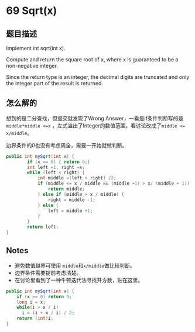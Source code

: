 # 69 Sqrt(x)

## 题目描述

Implement int sqrt(int x).

Compute and return the square root of x, where x is guaranteed to be a non-negative integer.

Since the return type is an integer, the decimal digits are truncated and only the integer part of the result is returned.

## 怎么解的

想到的是二分查找，但提交就发现了Wrong Answer，一看是if条件判断写的是`middle*middle <=x` ，左式溢出了Integer的数值范围。看讨论改成了`middle <= x/middle`。

边界条件的0也没有考虑周全，需要一开始就做判断。

```java
public int mySqrt(int x) {
        if (x == 0) { return 0;}
        int left =1, right =x;
        while (left < right) {
            int middle =(left + right) /2;
            if (middle <= x / middle && (middle +1) > x/ (middle + 1)) {
                return middle;
            } else if (middle > x / middle) {
                right = middle -1;
            } else {
                left = middle +1;
            }
        }
        return left;
}
```

## Notes

- 避免数值越界可使用 `middle`和`x/middle`做比较判断。
- 边界条件需要提前考虑清楚。
- 在讨论里看到了一种牛顿迭代法寻找开方数，贴在这里。

```java
public int mySqrt(int x) {
    if (x == 0) return 0;
    long i = x;
    while(i > x / i)  
      i = (i + x / i) / 2;
    return (int)i;
}
```

